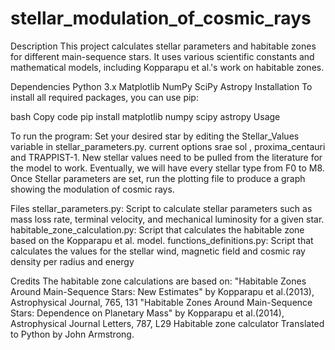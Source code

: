 # stellar_modulation_of_cosmic_rays
Description
This project calculates stellar parameters and habitable zones for different main-sequence stars. It uses various scientific constants and mathematical models, including Kopparapu et al.'s work on habitable zones.

Dependencies
Python 3.x
Matplotlib
NumPy
SciPy
Astropy
Installation
To install all required packages, you can use pip:

bash
Copy code
pip install matplotlib numpy scipy astropy
Usage

To run the program:
Set your desired star by editing the Stellar_Values variable in stellar_parameters.py.
current options srae sol , proxima_centauri and TRAPPIST-1.
New stellar values need to be pulled from the literature for the model to work. Eventually, we will have every stellar type from F0 to M8. 
Once Stellar parameters are set, run the plotting file to produce a graph showing the modulation of cosmic rays. 

Files
stellar_parameters.py: Script to calculate stellar parameters such as mass loss rate, terminal velocity, and mechanical luminosity for a given star.
habitable_zone_calculation.py: Script that calculates the habitable zone based on the Kopparapu et al. model.
functions_definitions.py: Script that calculates the values for the stellar wind, magnetic field and cosmic ray density per radius and energy

Credits
The habitable zone calculations are based on:
"Habitable Zones Around Main-Sequence Stars: New Estimates" by Kopparapu et al.(2013), Astrophysical Journal, 765, 131
"Habitable Zones Around Main-Sequence Stars: Dependence on Planetary Mass" by Kopparapu et al.(2014), Astrophysical Journal Letters, 787, L29
 Habitable zone calculator Translated to Python by John Armstrong.
